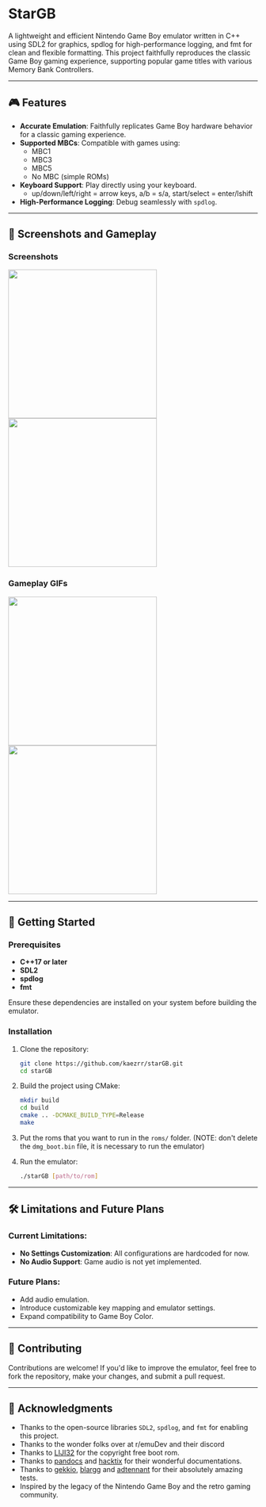 # StarGB

A lightweight and efficient Nintendo Game Boy emulator written in C++ using SDL2 for graphics, spdlog for high-performance logging, and fmt for clean and flexible formatting. This project faithfully reproduces the classic Game Boy gaming experience, supporting popular game titles with various Memory Bank Controllers.

---

## 🎮 Features

- **Accurate Emulation**: Faithfully replicates Game Boy hardware behavior for a classic gaming experience.
- **Supported MBCs**: Compatible with games using:
  - MBC1
  - MBC3
  - MBC5
  - No MBC (simple ROMs)
- **Keyboard Support**: Play directly using your keyboard.
  - up/down/left/right = arrow keys, a/b = s/a, start/select = enter/lshift
- **High-Performance Logging**: Debug seamlessly with `spdlog`.

---

## 📸 Screenshots and Gameplay

### Screenshots  
<img src="https://github.com/user-attachments/assets/cb470c34-6ca3-4911-bbb8-06814a40cf6f" width=300px height=auto>
<img src="https://github.com/user-attachments/assets/a44ec2e0-4578-4f3d-bc5c-ec1efff7824c" width=300px height=auto>

### Gameplay GIFs  
<img src="https://github.com/user-attachments/assets/8bf91b3e-e322-4c31-a78e-f1dd295e23c3" width=300px height=auto>
<img src="https://github.com/user-attachments/assets/9d0cd8b2-9926-4d42-98db-44d8e6ccaa27" width=300px height=auto>

---

## 🚀 Getting Started

### Prerequisites

- **C++17 or later**
- **SDL2**
- **spdlog**
- **fmt**

Ensure these dependencies are installed on your system before building the emulator.

### Installation

1. Clone the repository:
   ```bash
   git clone https://github.com/kaezrr/starGB.git
   cd starGB
   ```

2. Build the project using CMake:
   ```bash
   mkdir build
   cd build
   cmake .. -DCMAKE_BUILD_TYPE=Release
   make
   ```
3. Put the roms that you want to run in the `roms/` folder. (NOTE: don't delete the `dmg_boot.bin` file, it is necessary to run the emulator)

4. Run the emulator:
   ```bash
   ./starGB [path/to/rom]
   ```
---

## 🛠️ Limitations and Future Plans

### Current Limitations:
- **No Settings Customization**: All configurations are hardcoded for now.
- **No Audio Support**: Game audio is not yet implemented.

### Future Plans:
- Add audio emulation.
- Introduce customizable key mapping and emulator settings.
- Expand compatibility to Game Boy Color.

---

## 🤝 Contributing

Contributions are welcome! If you'd like to improve the emulator, feel free to fork the repository, make your changes, and submit a pull request.

---

## 🙌 Acknowledgments

- Thanks to the open-source libraries `SDL2`, `spdlog`, and `fmt` for enabling this project.
- Thanks to the wonder folks over at r/emuDev and their discord
- Thanks to [LIJI32](https://github.com/LIJI32/SameBoy) for the copyright free boot rom.
- Thanks to [pandocs](https://gbdev.io/pandocs/) and [hacktix](https://hacktix.github.io/GBEDG/) for their wonderful documentations.
- Thanks to [gekkio](https://github.com/Gekkio/mooneye-test-suite), [blargg](https://github.com/retrio/gb-test-roms) and [adtennant](https://github.com/adtennant/GameboyTestSuites) for their absolutely amazing tests.
- Inspired by the legacy of the Nintendo Game Boy and the retro gaming community.
